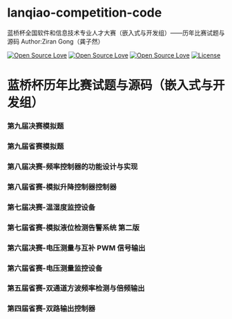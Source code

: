 # lanqiao-competition-code
蓝桥杯全国软件和信息技术专业人才大赛（嵌入式与开发组）——历年比赛试题与源码  Author:Ziran Gong（龚子然）

[![Open Source Love](https://badges.frapsoft.com/os/v1/open-source.png?v=103)](https://github.com/nature1995/lanqiao-competition-code/)  [![Open Source Love](https://badges.frapsoft.com/os/v2/open-source.png?v=103)](https://github.com/nature1995/lanqiao-competition-code/)  [![Open Source Love](https://badges.frapsoft.com/os/v3/open-source.png?v=103)](https://github.com/nature1995/lanqiao-competition-code/)
[![License](https://img.shields.io/dub/l/vibe-d.svg)](https://opensource.org/licenses/MIT)

# 蓝桥杯历年比赛试题与源码（嵌入式与开发组）

### 第九届决赛模拟题
### 第九届省赛模拟题
### 第八届决赛-频率控制器的功能设计与实现
### 第八届省赛-模拟升降控制器控制器
### 第七届决赛-温湿度监控设备
### 第七届省赛-模拟液位检测告警系统 第二版
### 第六届决赛-电压测量与互补 PWM 信号输出
### 第六届省赛-电压测量监控设备
### 第五届省赛-双通道方波频率检测与倍频输出
### 第四届省赛-双路输出控制器


